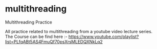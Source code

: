 # multithreading
Multithreading Practice

All practice related to multithreading from a youtube video lecture series. 
The Course can be find here :- 
https://www.youtube.com/playlist?list=PLfqABt5AS4FmuQf70psXrsMLEDQXNkLq2 
